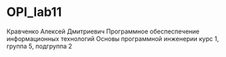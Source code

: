 # OPI_lab11
Кравченко
Алексей
Дмитриевич
Программное обеспеспечение информационных технологий
Оcновы программной инженерии 
курс 1, группа 5, подгруппа 2
